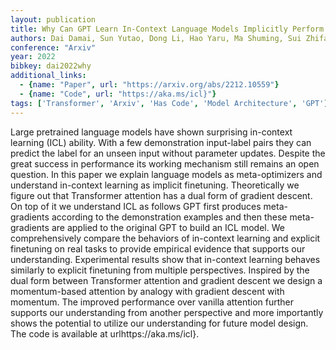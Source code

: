 ```yaml
---
layout: publication
title: Why Can GPT Learn In-Context Language Models Implicitly Perform Gradient Descent as Meta-Optimizers
authors: Dai Damai, Sun Yutao, Dong Li, Hao Yaru, Ma Shuming, Sui Zhifang, Wei Furu
conference: "Arxiv"
year: 2022
bibkey: dai2022why
additional_links:
  - {name: "Paper", url: "https://arxiv.org/abs/2212.10559"}
  - {name: "Code", url: "https://aka.ms/icl}"}
tags: ['Transformer', 'Arxiv', 'Has Code', 'Model Architecture', 'GPT']
---
```

Large pretrained language models have shown surprising in-context learning (ICL) ability. With a few demonstration input-label pairs they can predict the label for an unseen input without parameter updates. Despite the great success in performance its working mechanism still remains an open question. In this paper we explain language models as meta-optimizers and understand in-context learning as implicit finetuning. Theoretically we figure out that Transformer attention has a dual form of gradient descent. On top of it we understand ICL as follows GPT first produces meta-gradients according to the demonstration examples and then these meta-gradients are applied to the original GPT to build an ICL model. We comprehensively compare the behaviors of in-context learning and explicit finetuning on real tasks to provide empirical evidence that supports our understanding. Experimental results show that in-context learning behaves similarly to explicit finetuning from multiple perspectives. Inspired by the dual form between Transformer attention and gradient descent we design a momentum-based attention by analogy with gradient descent with momentum. The improved performance over vanilla attention further supports our understanding from another perspective and more importantly shows the potential to utilize our understanding for future model design. The code is available at urlhttps://aka.ms/icl}.
